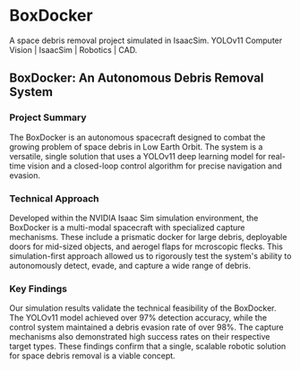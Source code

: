 # BoxDocker
A space debris removal project simulated in IsaacSim. YOLOv11 Computer Vision | IsaacSim | Robotics | CAD.

## BoxDocker: An Autonomous Debris Removal System

### Project Summary
The BoxDocker is an autonomous spacecraft designed to combat the growing problem of space debris in Low Earth Orbit. The system is a versatile, single solution that uses a YOLOv11 deep learning model for real-time vision and a closed-loop control algorithm for precise navigation and evasion.

### Technical Approach
Developed within the NVIDIA Isaac Sim simulation environment, the BoxDocker is a multi-modal spacecraft with specialized capture mechanisms. These include a prismatic docker for large debris, deployable doors for mid-sized objects, and aerogel flaps for mcroscopic flecks. This simulation-first approach allowed us to rigorously test the system's ability to autonomously detect, evade, and capture a wide range of debris.

### Key Findings
Our simulation results validate the technical feasibility of the BoxDocker. The YOLOv11 model achieved over 97% detection accuracy, while the control system maintained a debris evasion rate of over 98%. The capture mechanisms also demonstrated high success rates on their respective target types. These findings confirm that a single, scalable robotic solution for space debris removal is a viable concept.
